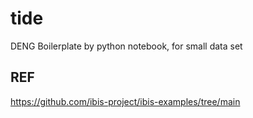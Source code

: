 # tide
DENG Boilerplate by python notebook, for small data set

## REF
https://github.com/ibis-project/ibis-examples/tree/main